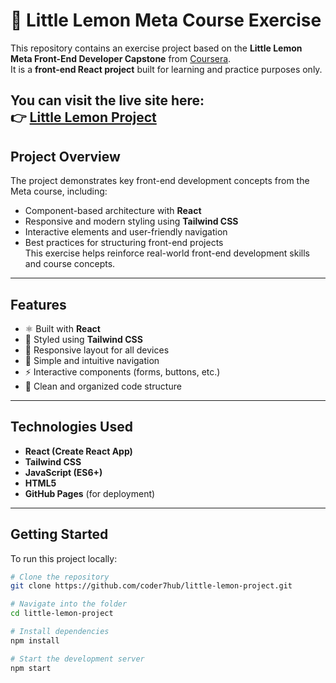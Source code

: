 # 🍋 Little Lemon Meta Course Exercise  
This repository contains an exercise project based on the **Little Lemon Meta Front-End Developer Capstone** from [Coursera](https://www.coursera.org/learn/meta-front-end-developer-capstone).  
It is a **front-end React project** built for learning and practice purposes only.  

You can visit the live site here:  
👉 [**Little Lemon Project**](https://coder7hub.github.io/little-lemon-project/)
---
## Project Overview  
The project demonstrates key front-end development concepts from the Meta course, including:  
- Component-based architecture with **React**  
- Responsive and modern styling using **Tailwind CSS**  
- Interactive elements and user-friendly navigation  
- Best practices for structuring front-end projects  
This exercise helps reinforce real-world front-end development skills and course concepts.
---

## Features  
- ⚛️ Built with **React**  
- 🎨 Styled using **Tailwind CSS**  
- 📱 Responsive layout for all devices  
- 🧭 Simple and intuitive navigation  
- ⚡ Interactive components (forms, buttons, etc.)  
- 🧩 Clean and organized code structure  
---

## Technologies Used  
- **React (Create React App)**  
- **Tailwind CSS**  
- **JavaScript (ES6+)**  
- **HTML5**  
- **GitHub Pages** (for deployment)  
---

## Getting Started  
To run this project locally:  
```bash
# Clone the repository
git clone https://github.com/coder7hub/little-lemon-project.git

# Navigate into the folder
cd little-lemon-project

# Install dependencies
npm install

# Start the development server
npm start

